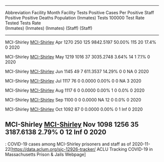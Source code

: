   ---------------------------------------------------------------------------------------------------------------------------------------------------------------------------------------------------------------------------
  Abbreviation   Facility                                                                                        Month       Facility       Tests    Positive   Cases Per Positive       Staff   Positive Positive     Deaths
                                                                                                                           Population   (Inmates)       Tests      100000 Test Rate     Tested      Tests Rate       
                                                                                                                                                    (Inmates)   (Inmates) (Inmates)               (Staff) (Staff)    
  -------------- ----------------------------------------------------------------------------------------------- ------- ------------ ----------- ----------- ----------- ----------- -------- ---------- ---------- --------
  MCI-Shirley    [MCI-Shirley](https://en.wikipedia.org/wiki/Massachusetts_Correctional_Institution_-_Shirley)   Apr             1270         250         125   9842.5197 50.00%           115         20 17.4%             0
                                                                                                                 2020                                                                                                

  MCI-Shirley    [MCI-Shirley](https://en.wikipedia.org/wiki/Massachusetts_Correctional_Institution_-_Shirley)   May             1219        1016          37   3035.2748 3.64%             14          1 7.1%              0
                                                                                                                 2020                                                                                                

  MCI-Shirley    [MCI-Shirley](https://en.wikipedia.org/wiki/Massachusetts_Correctional_Institution_-_Shirley)   Jun             1145          49           7    611.3537 14.29%             0          0 NA                0
                                                                                                                 2020                                                                                                

  MCI-Shirley    [MCI-Shirley](https://en.wikipedia.org/wiki/Massachusetts_Correctional_Institution_-_Shirley)   Jul             1117          76           0      0.0000 0.00%              0          0 NA                3
                                                                                                                 2020                                                                                                

  MCI-Shirley    [MCI-Shirley](https://en.wikipedia.org/wiki/Massachusetts_Correctional_Institution_-_Shirley)   Aug             1117           6           0      0.0000 0.00%              1          0 0.0%              0
                                                                                                                 2020                                                                                                

  MCI-Shirley    [MCI-Shirley](https://en.wikipedia.org/wiki/Massachusetts_Correctional_Institution_-_Shirley)   Sep             1100           0           0      0.0000 NA                12          0 0.0%              0
                                                                                                                 2020                                                                                                

  MCI-Shirley    [MCI-Shirley](https://en.wikipedia.org/wiki/Massachusetts_Correctional_Institution_-_Shirley)   Oct             1092          87           0      0.0000 0.00%              0          1 Inf               0
                                                                                                                 2020                                                                                                

  MCI-Shirley    [MCI-Shirley](https://en.wikipedia.org/wiki/Massachusetts_Correctional_Institution_-_Shirley)   Nov             1098        1256          35   3187.6138 2.79%              0         12 Inf               0
                                                                                                                 2020                                                                                                
  ---------------------------------------------------------------------------------------------------------------------------------------------------------------------------------------------------------------------------

  : COVID-19 cases among MCI-Shirley prisoners and staff as of
  2020-11-22<ref>\[<https://data.aclum.org/sjc-12926-tracker/> ACLU
  Tracking COVID-19 in Massachusetts Prison & Jails Webpage\]</ref>
